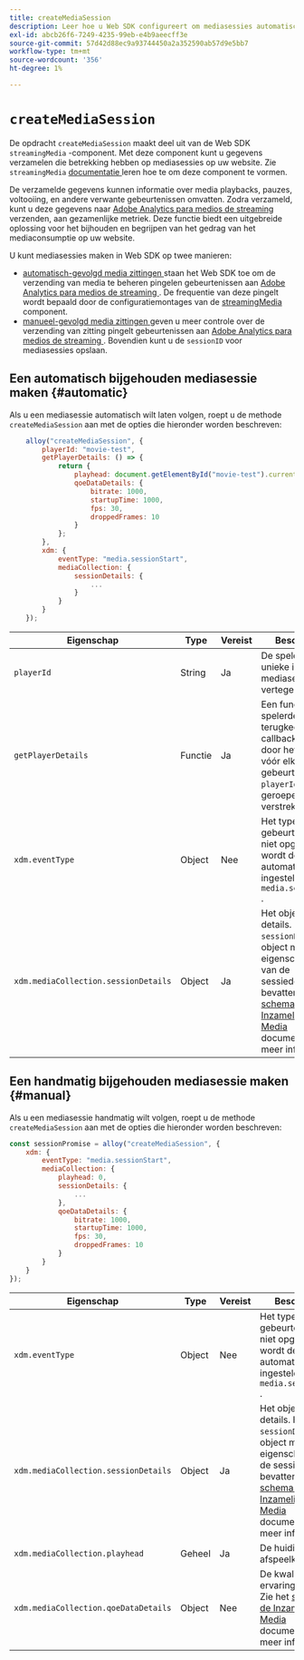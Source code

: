 ```yaml
---
title: createMediaSession
description: Leer hoe u Web SDK configureert om mediasessies automatisch te beheren
exl-id: abcb26f6-7249-4235-99eb-e4b9aeecff3e
source-git-commit: 57d42d88ec9a93744450a2a352590ab57d9e5bb7
workflow-type: tm+mt
source-wordcount: '356'
ht-degree: 1%

---
```


# `createMediaSession`

De opdracht `createMediaSession` maakt deel uit van de Web SDK `streamingMedia` -component. Met deze component kunt u gegevens verzamelen die betrekking hebben op mediasessies op uw website. Zie `streamingMedia` [ documentatie ](configure/streamingmedia.md) leren hoe te om deze component te vormen.

De verzamelde gegevens kunnen informatie over media playbacks, pauzes, voltooiing, en andere verwante gebeurtenissen omvatten. Zodra verzameld, kunt u deze gegevens naar [ Adobe Analytics para medios de streaming ](https://experienceleague.adobe.com/nl/docs/media-analytics/using/media-overview) verzenden, aan gezamenlijke metriek. Deze functie biedt een uitgebreide oplossing voor het bijhouden en begrijpen van het gedrag van het mediaconsumptie op uw website.

U kunt mediasessies maken in Web SDK op twee manieren:

* [ automatisch-gevolgd media zittingen ](#automatic) staan het Web SDK toe om de verzending van media te beheren pingelen gebeurtenissen aan [ Adobe Analytics para medios de streaming ](https://experienceleague.adobe.com/nl/docs/media-analytics/using/media-overview). De frequentie van deze pingelt wordt bepaald door de configuratiemontages van de [ streamingMedia ](configure/streamingmedia.md) component.
* [ manueel-gevolgd media zittingen ](#manual) geven u meer controle over de verzending van zitting pingelt gebeurtenissen aan [ Adobe Analytics para medios de streaming ](https://experienceleague.adobe.com/nl/docs/media-analytics/using/media-overview). Bovendien kunt u de `sessionID` voor mediasessies opslaan.

## Een automatisch bijgehouden mediasessie maken {#automatic}

Als u een mediasessie automatisch wilt laten volgen, roept u de methode `createMediaSession` aan met de opties die hieronder worden beschreven:

```javascript
    alloy("createMediaSession", {
        playerId: "movie-test",
        getPlayerDetails: () => {
            return {
                playhead: document.getElementById("movie-test").currentTime,
                qoeDataDetails: {
                    bitrate: 1000,
                    startupTime: 1000,
                    fps: 30,
                    droppedFrames: 10
                }
            };
        },
        xdm: {
            eventType: "media.sessionStart",
            mediaCollection: {
                sessionDetails: {
                    ...
                }
            }
        }
    });
```

| Eigenschap | Type | Vereist | Beschrijving |
|---------|----------|---------|---------|
| `playerId` | String | Ja | De speler-id, een unieke id die de mediasessie vertegenwoordigt. |
| `getPlayerDetails` | Functie | Ja | Een functie die de spelerdetails terugkeert. Deze callback functie zal door het Web SDK vóór elke media gebeurtenis voor `playerId` worden geroepen verstrekte. |
| `xdm.eventType ` | Object | Nee | Het type media-gebeurtenis. Indien niet opgegeven, wordt deze automatisch ingesteld op `media.sessionStart` . |
| `xdm.mediaCollection.sessionDetails` | Object | Ja | Het object session details. Het `sessionDetails` -object moet de eigenschappen van de sessiedetails bevatten. Zie het [ schema van de Inzameling van Media ](../../xdm/data-types/media-collection-details.md) documentatie voor meer informatie. |


## Een handmatig bijgehouden mediasessie maken {#manual}

Als u een mediasessie handmatig wilt volgen, roept u de methode `createMediaSession` aan met de opties die hieronder worden beschreven:

```javascript
const sessionPromise = alloy("createMediaSession", {
    xdm: {
        eventType: "media.sessionStart",
        mediaCollection: {
            playhead: 0,
            sessionDetails: {
                ...
            },
            qoeDataDetails: {
                bitrate: 1000,
                startupTime: 1000,
                fps: 30,
                droppedFrames: 10
            }
        }
    }
});
```

| Eigenschap | Type | Vereist | Beschrijving |
|---------|----------|---------|---------|
| `xdm.eventType` | Object | Nee | Het type media-gebeurtenis. Indien niet opgegeven, wordt deze automatisch ingesteld op `media.sessionStart` . |
| `xdm.mediaCollection.sessionDetails` | Object | Ja | Het object session details. Het `sessionDetails` -object moet de eigenschappen van de sessiedetails bevatten. Zie het [ schema van de Inzameling van Media ](../../xdm/data-types/media-collection-details.md) documentatie voor meer informatie. |
| `xdm.mediaCollection.playhead` | Geheel | Ja | De huidige afspeelkop. |
| `xdm.mediaCollection.qoeDataDetails` | Object | Nee | De kwaliteit van ervaringsgegevens. Zie het [ schema van de Inzameling van Media ](../../xdm/data-types/media-collection-details.md) documentatie voor meer informatie. |
